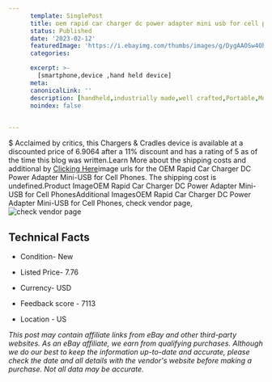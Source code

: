 ```yaml
---
      template: SinglePost
      title: oem rapid car charger dc power adapter mini usb for cell phones
      status: Published
      date: '2023-02-12'
      featuredImage: 'https://i.ebayimg.com/thumbs/images/g/DygAAOSw4Ohcpr6T/s-l225.jpg'
      categories: 

      excerpt: >-
        [smartphone,device ,hand held device]
      meta:
      canonicalLink: ''
      description: [handheld,industrially made,well crafted,Portable,Mobile,Compact,Convenient,Lightweight,Maneuverable,Man-portable,Miniature,Carriable,Hand-held,Light,Holdable,Transportable,Mobile device,Pocket-sized,On-the-go,Wireless,Cordless,Compact size,Convenient size, smartphone,device ,hand held device]
      noindex: false

        
---
```

$
    Acclaimed by critics, this Chargers & Cradles device is available at a discounted price of 6.9064 after a 11% discount and has a rating of 5 as of the time this blog was written.Learn More about the shipping costs and additional by [Clicking Here](https://www.ebay.com/itm/254189400250?hash=item3b2ede70ba%3Ag%3ADygAAOSw4Ohcpr6T&mkevt=1&mkcid=1&mkrid=711-53200-19255-0&campid=%253CePNCampaignId%253E&customid=%253CreferenceId%253E&toolid=10049)image urls for the OEM Rapid Car Charger DC Power Adapter Mini-USB for Cell Phones. The shipping cost is undefined.Product ImageOEM Rapid Car Charger DC Power Adapter Mini-USB for Cell PhonesAdditional ImagesOEM Rapid Car Charger DC Power Adapter Mini-USB for Cell Phones, check vendor page, ![check vendor page](https://origin-galleryplus.ebayimg.com/ws/web/254189400250_2_0_1/225x225.jpg,https://origin-galleryplus.ebayimg.com/ws/web/254189400250_3_0_1/225x225.jpg,https://origin-galleryplus.ebayimg.com/ws/web/254189400250_4_0_1/225x225.jpg,https://origin-galleryplus.ebayimg.com/ws/web/254189400250_5_0_1/225x225.jpg,https://origin-galleryplus.ebayimg.com/ws/web/254189400250_6_0_1/225x225.jpg,https://origin-galleryplus.ebayimg.com/ws/web/254189400250_7_0_1/225x225.jpg)
    
    

 ## Technical Facts 



     
      

 - Condition- New 


      

 - Listed Price- 7.76 


      

 - Currency- USD 


      

 - Feedback score - 7113 


      

 - Location - US 


      
      

 *_This post may contain affiliate links from eBay and other third-party websites. As an eBay affiliate, we earn from qualifying purchases. Although we do our best to keep the information up-to-date and accurate, please check the date and all details with the vendor's website before making a purchase. Not all data may be accurate._*



    
    
    
    
    